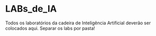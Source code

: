 # LABs_de_IA
Todos os laboratórios da cadeira de Inteligência Artificial deverão ser colocados aqui. Separar os labs por pasta!
